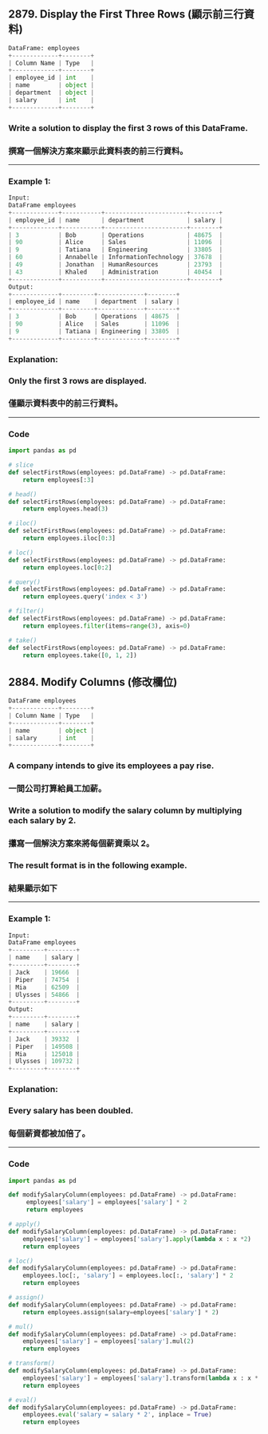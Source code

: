 ## 2879. Display the First Three Rows (顯示前三行資料)

```python
DataFrame: employees
+-------------+--------+
| Column Name | Type   |
+-------------+--------+
| employee_id | int    |
| name        | object |
| department  | object |
| salary      | int    |
+-------------+--------+
```

### Write a solution to display the first 3 rows of this DataFrame.

### 撰寫一個解決方案來顯示此資料表的前三行資料。

---

### Example 1:

```python
Input:
DataFrame employees
+-------------+-----------+-----------------------+--------+
| employee_id | name      | department            | salary |
+-------------+-----------+-----------------------+--------+
| 3           | Bob       | Operations            | 48675  |
| 90          | Alice     | Sales                 | 11096  |
| 9           | Tatiana   | Engineering           | 33805  |
| 60          | Annabelle | InformationTechnology | 37678  |
| 49          | Jonathan  | HumanResources        | 23793  |
| 43          | Khaled    | Administration        | 40454  |
+-------------+-----------+-----------------------+--------+
Output:
+-------------+---------+-------------+--------+
| employee_id | name    | department  | salary |
+-------------+---------+-------------+--------+
| 3           | Bob     | Operations  | 48675  |
| 90          | Alice   | Sales       | 11096  |
| 9           | Tatiana | Engineering | 33805  |
+-------------+---------+-------------+--------+
```

### Explanation:

### Only the first 3 rows are displayed.

### 僅顯示資料表中的前三行資料。

---

### Code

```python
import pandas as pd

# slice
def selectFirstRows(employees: pd.DataFrame) -> pd.DataFrame:
    return employees[:3]

# head()
def selectFirstRows(employees: pd.DataFrame) -> pd.DataFrame:
    return employees.head(3)

# iloc()
def selectFirstRows(employees: pd.DataFrame) -> pd.DataFrame:
    return employees.iloc[0:3]

# loc()
def selectFirstRows(employees: pd.DataFrame) -> pd.DataFrame:
    return employees.loc[0:2]

# query()
def selectFirstRows(employees: pd.DataFrame) -> pd.DataFrame:
    return employees.query('index < 3')

# filter()
def selectFirstRows(employees: pd.DataFrame) -> pd.DataFrame:
    return employees.filter(items=range(3), axis=0)

# take()
def selectFirstRows(employees: pd.DataFrame) -> pd.DataFrame:
    return employees.take([0, 1, 2])
```

## 2884. Modify Columns (修改欄位)

```python
DataFrame employees
+-------------+--------+
| Column Name | Type   |
+-------------+--------+
| name        | object |
| salary      | int    |
+-------------+--------+
```

### A company intends to give its employees a pay rise.

### 一間公司打算給員工加薪。

### Write a solution to modify the salary column by multiplying each salary by 2.

### 攥寫一個解決方案來將每個薪資乘以 2。

### The result format is in the following example.

### 結果顯示如下

---

### Example 1:

```python
Input:
DataFrame employees
+---------+--------+
| name    | salary |
+---------+--------+
| Jack    | 19666  |
| Piper   | 74754  |
| Mia     | 62509  |
| Ulysses | 54866  |
+---------+--------+
Output:
+---------+--------+
| name    | salary |
+---------+--------+
| Jack    | 39332  |
| Piper   | 149508 |
| Mia     | 125018 |
| Ulysses | 109732 |
+---------+--------+
```

### Explanation:

### Every salary has been doubled.

### 每個薪資都被加倍了。

---

### Code

```python
import pandas as pd

def modifySalaryColumn(employees: pd.DataFrame) -> pd.DataFrame:
     employees['salary'] = employees['salary'] * 2
     return employees

# apply()
def modifySalaryColumn(employees: pd.DataFrame) -> pd.DataFrame:
    employees['salary'] = employees['salary'].apply(lambda x : x *2)
    return employees

# loc()
def modifySalaryColumn(employees: pd.DataFrame) -> pd.DataFrame:
    employees.loc[:, 'salary'] = employees.loc[:, 'salary'] * 2
    return employees

# assign()
def modifySalaryColumn(employees: pd.DataFrame) -> pd.DataFrame:
    return employees.assign(salary=employees['salary'] * 2)

# mul()
def modifySalaryColumn(employees: pd.DataFrame) -> pd.DataFrame:
    employees['salary'] = employees['salary'].mul(2)
    return employees

# transform()
def modifySalaryColumn(employees: pd.DataFrame) -> pd.DataFrame:
    employees['salary'] = employees['salary'].transform(lambda x : x * 2)
    return employees

# eval()
def modifySalaryColumn(employees: pd.DataFrame) -> pd.DataFrame:
    employees.eval('salary = salary * 2', inplace = True)
    return employees
```
